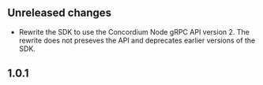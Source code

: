 ## Unreleased changes
- Rewrite the SDK to use the Concordium Node gRPC API version 2. The
  rewrite does not preseves the API and deprecates earlier versions
  of the SDK.

## 1.0.1
